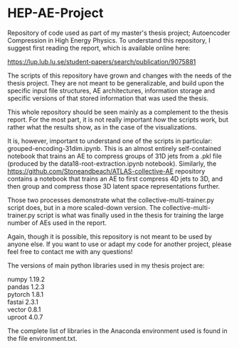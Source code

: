 # HEP-AE-Project
Repository of code used as part of my master's thesis project; Autoencoder Compression in High Energy Physics. To understand this repository, I suggest first reading the report, which is available online here:

https://lup.lub.lu.se/student-papers/search/publication/9075881

The scripts of this repository have grown and changes with the needs of the thesis project. They are not meant to be generalizable, and build upon the specific input file structures, AE architectures, information storage and specific versions of that stored information that was used the thesis.

This whole repository should be seen mainly as a complement to the thesis report. For the most part, it is not really important *how* the scripts work, but rather what the results show, as in the case of the visualizations.

It is, however, important to understand one of the scripts in particular: grouped-encoding-31dim.ipynb. This is an almost entirely self-contained notebook that trains an AE to compress groups of 31D jets from a .pkl file (produced by the data18-root-extraction.ipynb notebook). Similarly, the https://github.com/Stoneandbeach/ATLAS-collective-AE repository contains a notebook that trains an AE to first compress 4D jets to 3D, and then group and compress those 3D latent space representations further.

Those two processes demonstrate what the collective-multi-trainer.py script does, but in a more scaled-down version. The collective-multi-trainer.py script is what was finally used in the thesis for training the large number of AEs used in the report.

Again, though it is possible, this repository is not meant to be used by anyone else. If you want to use or adapt my code for another project, please feel free to contact me with any questions!

The versions of main python libraries used in my thesis project are:

numpy 1.19.2<br>
pandas 1.2.3<br>
pytorch 1.8.1<br>
fastai 2.3.1<br>
vector 0.8.1<br>
uproot 4.0.7<br>

The complete list of libraries in the Anaconda environment used is found in the file environment.txt.
